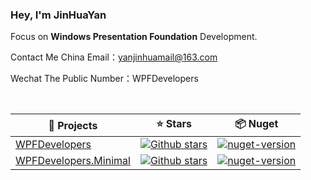 ### Hey, I'm JinHuaYan

Focus on <b>Windows Presentation Foundation</b> Development.

Contact Me China Email：yanjinhuamail@163.com

Wechat The Public Number：WPFDevelopers

<br>

|  🎁 Projects   | ⭐ Stars  |📦️ Nuget  |
|  ----  | ----  |----  |
| [WPFDevelopers](https://github.com/yanjinhuagood/WPFDevelopers)  | [![Github stars](https://img.shields.io/github/stars/yanjinhuagood/WPFDevelopers)](https://github.com/yanjinhuagood/WPFDevelopers/stargazers) | <a href="https://www.nuget.org/packages/WPFDevelopers/"><img alt="nuget-version" src="https://img.shields.io/nuget/v/WPFDevelopers?color=%23409EF"/></a> |
| [WPFDevelopers.Minimal](https://github.com/yanjinhuagood/WPFDevelopers.Minimal)   | [![Github stars](https://img.shields.io/github/stars/yanjinhuagood/WPFDevelopers.Minimal)](https://github.com/yanjinhuagood/WPFDevelopers.Minimal/stargazers) | <a href="https://www.nuget.org/packages/WPFDevelopers.Minimal/"><img alt="nuget-version" src="https://img.shields.io/nuget/v/WPFDevelopers.Minimal?color=%23409EF"/></a> |
[^_^]:
      <div align="center">
      <img src="https://github.com/yanjinhuagood/yanjinhuagood/blob/master/coding.gif">
      </div>
